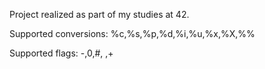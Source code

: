 Project realized as part of my studies at 42.

Supported conversions:
%c,%s,%p,%d,%i,%u,%x,%X,%%

Supported flags:
-,0,#, ,+

